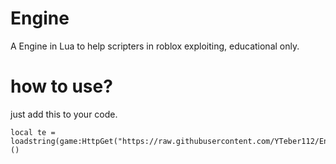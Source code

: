 # Engine
A Engine in Lua to help scripters in roblox exploiting, educational only.

# how to use?

just add this to your code.

```
local te = loadstring(game:HttpGet("https://raw.githubusercontent.com/YTeber112/Engine/refs/heads/main/TeberEngine.lua"))()
```
